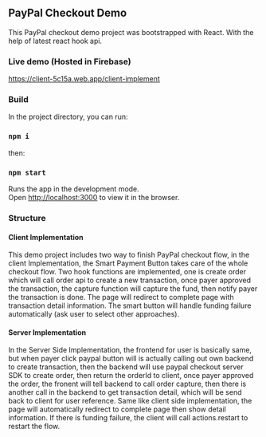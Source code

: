 ## PayPal Checkout Demo

This PayPal checkout demo project was bootstrapped with React. With the help of latest react hook api.

### Live demo (Hosted in Firebase)

https://client-5c15a.web.app/client-implement

### Build

In the project directory, you can run:

### `npm i`

then:

### `npm start`

Runs the app in the development mode.<br />
Open [http://localhost:3000](http://localhost:3000) to view it in the browser.

### Structure

#### Client Implementation

This demo project includes two way to finish PayPal checkout flow, in the client Implementation, the Smart Payment Button takes care of the whole checkout flow. Two hook functions are implemented, one is create order which will call order api to create a new transaction, once payer approved the transaction, the capture function will capture the fund, then notify payer the transaction is done. The page will redirect to complete page with transaction detail information. The smart button will handle funding failure automatically (ask user to select other approaches).

#### Server Implementation

In the Server Side Implementation, the frontend for user is basically same, but when payer click paypal button will is actually calling out own backend to create transaction, then the backend will use paypal checkout server SDK to create order, then return the orderId to client, once payer approved the order, the fronent will tell backend to call order capture, then there is another call in the backend to get transaction detail, which will be send back to client for user reference. Same like client side implementation, the page will automatically redirect to complete page then show detail information. If there is funding failure, the client will call actions.restart to restart the flow.
